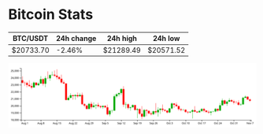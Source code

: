 # Bitcoin Stats

BTC/USDT|24h change|24h high|24h low|
|---|---|---|---|
|$20733.70|-2.46%|$21289.49|$20571.52|

<img src="./chart.svg">
